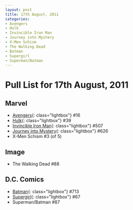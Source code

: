 ```yaml
---
layout: post
title: 17th August, 2011
categories:
- Avengers
- Hulk
- Invincible Iron Man
- Journey into Mystery 
- X-Men Schism
- The Walking Dead
- Batman
- Supergirl
- Superman/Batman
---
```


# Pull List for 17th August, 2011

## Marvel

* [Avengers](/media/2011-08-17/avengers-16.jpg){: class="lightbox"} #16
* [Hulk](/media/2011-08-17/hulk-39.jpg){: class="lightbox"} #39
* [Invincible Iron Man](/media/2011-08-17/invincible-iron-man-507.jpg){: class="lightbox"} #507
* [Journey into Mystery](/media/2011-08-17/journey-into-myster-626.jpg){: class="lightbox"} #626
* X-Men Schism #3 (of 5)

## Image

* The Walking Dead #88

## D.C. Comics

* [Batman](/media/2011-08-17/batman-714.jpg){: class="lightbox"} #713
* [Supergirl](/media/2011-08-17/supergirl-67.jpg){: class="lightbox"} #67
* Superman/Batman #87